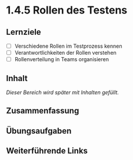 # 1.4.5 Rollen des Testens

## Lernziele

- [ ] Verschiedene Rollen im Testprozess kennen
- [ ] Verantwortlichkeiten der Rollen verstehen
- [ ] Rollenverteilung in Teams organisieren

## Inhalt

_Dieser Bereich wird später mit Inhalten gefüllt._

## Zusammenfassung

## Übungsaufgaben

## Weiterführende Links
